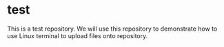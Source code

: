 # test
This is a test repository. We will use this repository to demonstrate how to use Linux terminal to upload files onto repository.
